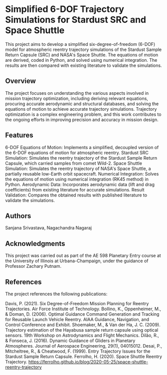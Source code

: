 # Simplified 6-DOF Trajectory Simulations for Stardust SRC and Space Shuttle
This project aims to develop a simplified six-degree-of-freedom (6-DOF) model for atmospheric reentry trajectory simulations of the Stardust Sample Return Capsule (SRC) and NASA's Space Shuttle. The equations of motion are derived, coded in Python, and solved using numerical integration. The results are then compared with existing literature to validate the simulations.

## Overview
The project focuses on understanding the various aspects involved in mission trajectory optimization, including deriving relevant equations, procuring accurate aerodynamic and structural databases, and solving the equations of motion to achieve accurate trajectory simulations. Trajectory optimization is a complex engineering problem, and this work contributes to the ongoing efforts in improving precision and accuracy in mission design.

## Features
6-DOF Equations of Motion: Implements a simplified, decoupled version of the 6-DOF equations of motion for atmospheric reentry.
Stardust SRC Simulation: Simulates the reentry trajectory of the Stardust Sample Return Capsule, which carried samples from comet Wild-2.
Space Shuttle Simulation: Simulates the reentry trajectory of NASA's Space Shuttle, a partially reusable low-Earth orbit spacecraft.
Numerical Integration: Solves the equations of motion using numerical integration (RK45 method) in Python.
Aerodynamic Data: Incorporates aerodynamic data (lift and drag coefficients) from existing literature for accurate simulations.
Result Validation: Compares the obtained results with published literature to validate the simulations.

## Authors
Sanjana Srivastava,
Nagachandra Nagaraj

## Acknowledgments
This project was carried out as part of the AE 598 Planetary Entry course at the University of Illinois at Urbana-Champaign, under the guidance of Professor Zachary Putnam.

## References
The project references the following publications:

Davis, P. (2021). Six Degree-of-Freedom Mission Planning for Reentry Trajectories. Air Force Institute of Technology.
Bollino, K., Oppenheimer, M., & Doman, D. (2006). Optimal Guidance Command Generation and Tracking for Reusable Launch Vehicle Reentry. AIAA Guidance, Navigation, and Control Conference and Exhibit.
Shoemaker, M., & Van der Ha, J. C. (2009). Trajectory estimation of the Hayabusa sample return capsule using optical sensors. 19th Workshop on Astrodynamics and Flight Mechanics.
Dilão, R., & Fonseca, J. (2016). Dynamic Guidance of Gliders in Planetary Atmospheres. Journal of Aerospace Engineering, 29(1), 04015012.
Desai, P., Mitcheltree, R., & Cheatwood, F. (1999). Entry Trajectory Issues for the Stardust Sample Return Capsule.
Ferrolho, H. (2020). Space Shuttle Reentry Trajectory. https://ferrolho.github.io/blog/2020-05-25/space-shuttle-reentry-trajectory
